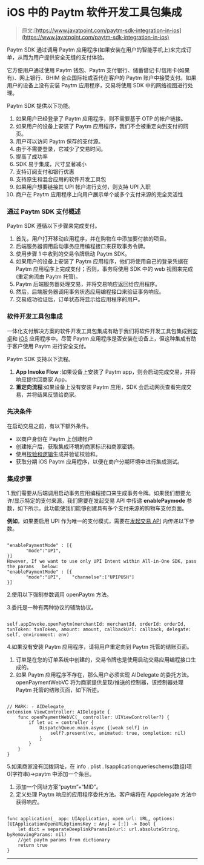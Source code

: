 # iOS 中的 Paytm 软件开发工具包集成

> 原文:[https://www.javatpoint.com/paytm-sdk-integration-in-ios](https://www.javatpoint.com/paytm-sdk-integration-in-ios)

Paytm SDK 通过调用 Paytm 应用程序(如果安装在用户的智能手机上)来完成订单，从而为用户提供安全无缝的支付体验。

它方便用户通过使用 Paytm 钱包、Paytm 支付银行、储蓄借记卡/信用卡(如果有)、网上银行、BHIM 合众国际社或百代在客户的 Paytm 账户中接受支付。如果用户的设备上没有安装 Paytm 应用程序，交易将使用 SDK 中的网络视图进行处理。

Paytm SDK 提供以下功能。

1.  如果用户已经登录了 Paytm 应用程序，则不需要基于 OTP 的帐户链接。
2.  如果用户的设备上安装了 Paytm 应用程序，我们不会被重定向到支付的网页。
3.  用户可以访问 Paytm 保存的支付源。
4.  由于不需要登录，它减少了交易时间。
5.  提高了成功率
6.  SDK 易于集成，尺寸显著减小
7.  支持订阅支付和银行优惠
8.  支持原生和混合应用的软件开发工具包
9.  如果用户想要链接其 UPI 帐户进行支付，则支持 UPI 入职
10.  商户在 Paytm 应用程序上向用户展示单个或多个支付来源的完全灵活性

### 通过 Paytm SDK 支付概述

Paytm SDK 遵循以下步骤来完成支付。

1.  首先，用户打开移动应用程序，并在购物车中添加要付款的项目。
2.  后端服务器调用启动事务应用编程接口来获取事务令牌。
3.  使用步骤 1 中收到的交易令牌启动 Paytm SDK。
4.  如果用户的设备上安装了 Paytm 应用程序，他们将使用自己的登录凭据在 Paytm 应用程序上完成支付；否则，事务将使用 SDK 中的 web 视图来完成(重定向流由 Paytm 托管)。
5.  Paytm 后端服务器处理交易，并将交易响应返回给应用程序。
6.  然后，后端服务器调用事务状态应用编程接口来验证事务响应。
7.  交易成功验证后，订单状态将显示给应用程序的用户。

### 软件开发工具包集成

一体化支付解决方案的软件开发工具包集成有助于我们将软件开发工具包集成到[安卓](https://www.javatpoint.com/android-tutorial)和 [iOS](https://www.javatpoint.com/ios-development-using-swift) 应用程序中。尽管 Paytm 应用程序是否安装在设备上，但这种集成有助于客户使用 Paytm 进行安全支付。

Paytm SDK 支持以下流程。

1.  **App Invoke Flow** :如果设备上安装了 Paytm app，则会启动完成交易，并将响应提供回商家 App。
2.  **重定向流程**:如果设备上没有安装 Paytm 应用，SDK 会启动网页查看完成交易，并将结果反馈给商家。

### 先决条件

在启动交易之前，有以下额外条件。

*   以商户身份在 Paytm 上创建帐户
*   创建帐户后，获取集成环境的商家标识和商家密钥。
*   使用[校验和逻辑](https://developer.paytm.com/docs/checksum/)生成并验证校验和。
*   获取分期 iOS Paytm 应用程序，以便在商户分期环境中进行集成测试。

### 集成步骤

1.我们需要从后端调用启动事务应用编程接口来生成事务令牌。如果我们想要允许/显示特定的支付来源，我们需要在发起交易 API 中传递 **enablePaymode** 参数，如下所示。此功能使我们能够创建具有多个支付来源的购物车支付页面。

**例如**，如果要启用 UPI 作为唯一的支付模式，需要在[发起交易 API](https://developer.paytm.com/docs/api/initiate-transaction-api/) 内传递以下参数。

```

"enablePaymentMode" : [{
 	   "mode":"UPI",
}]
However, If we want to use only UPI Intent within All-in-One SDK, pass the params 	below:
"enablePaymentMode" : [{
 	   "mode":"UPI",    "channelse":["UPIPUSH"]
}]

```

2.使用以下强制参数调用 openPaytm 方法。

3.委托是一种有两种协议的辅助协议。

```

self.appInvoke.openPaytm(merchantId: merchantId, orderId: orderId, 	txnToken: txnToken, amount: amount, callbackUrl: callback, delegate: self, environment: env)

```

4.如果没有安装 Paytm 应用程序，请将用户重定向到 Paytm 托管的结账页面。

1.  订单是在您的订单系统中创建的，交易令牌也是使用启动交易应用编程接口生成的。
2.  如果 Paytm 应用程序不存在，那么用户必须实现 AIDelegate 的委托方法。openPaymentWebVC 将为商家提供呈现/推送的控制器，该控制器处理 Paytm 托管的结账页面，如下所述。

```

// MARK: - AIDelegate
extension ViewController: AIDelegate {
    func openPaymentWebVC(_ controller: UIViewController?) {
        if let vc = controller {
            DispatchQueue.main.async {[weak self] in
                self?.present(vc, animated: true, completion: nil)
            }
        }
    }
}

```

5.如果商家没有回拨网址，在 info . plist . lsapplicationquerieschems(数组)项 0(字符串)->paytm 中添加一个条目。

1.  添加一个网址方案“paytm”+“MID”。
2.  定义处理 Paytm 响应的应用程序委托方法。客户端将在 Appdelegate 方法中获得响应。

```

func application(_ app: UIApplication, open url: URL, options: [UIApplicationOpenURLOptionsKey : Any] = [:]) -> Bool {
    let dict = separateDeeplinkParamsIn(url: url.absoluteString, byRemovingParams: nil)
    //get paytm params from dictionary
    return true
}

```

* * *